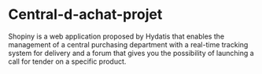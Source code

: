 # Central-d-achat-projet
Shopiny is a web application proposed by Hydatis that enables the management of a central purchasing department with a real-time tracking system for delivery and a forum that gives you the possibility of launching a call for tender on a specific product.
